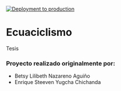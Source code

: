 [![Deployment to production](https://github.com/esyugcha/ecua-ciclismo/actions/workflows/pipeline.yml/badge.svg)](https://github.com/esyugcha/ecua-ciclismo/actions/workflows/pipeline.yml)

# Ecuaciclismo

Tesis

### Proyecto realizado originalmente por:
- Betsy Lilibeth Nazareno Aguiño
- Enrique Steeven Yugcha Chichanda

